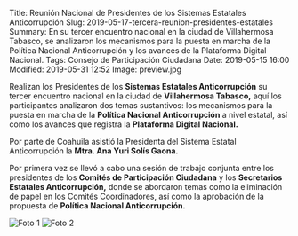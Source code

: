 Title: Reunión Nacional de Presidentes de los Sistemas Estatales Anticorrupción
Slug: 2019-05-17-tercera-reunion-presidentes-estatales
Summary: En su tercer encuentro nacional en la ciudad de Villahermosa Tabasco, se analizaron los mecanismos para la puesta en marcha de la Política Nacional Anticorrupción y los avances de la Plataforma Digital Nacional.
Tags: Consejo de Participación Ciudadana
Date: 2019-05-15 16:00
Modified: 2019-05-31 12:52
Image: preview.jpg


Realizan los Presidentes de los **Sistemas Estatales Anticorrupción** su tercer encuentro nacional en la ciudad de **Villahermosa Tabasco,** aquí los participantes analizaron dos temas sustantivos: los mecanismos para la puesta en marcha de la **Política Nacional Anticorrupción** a nivel estatal, así como los avances que registra la **Plataforma Digital Nacional.**

Por parte de Coahuila asistió la Presidenta del Sistema Estatal Anticorrupción la **Mtra. Ana Yuri Solís Gaona.**

Por primera vez se llevó a cabo una sesión de trabajo conjunta entre los presidentes de los **Comités de Participación Ciudadana** y los **Secretarios Estatales Anticorrupción,** donde se abordaron temas como la eliminación de papel en los Comités Coordinadores, así como la aprobación de la propuesta de **Política Nacional Anticorrupción.**

<img class="img-fluid" src="foto-01.jpg" alt="Foto 1">

<img class="img-fluid" src="foto-02.jpg" alt="Foto 2">
